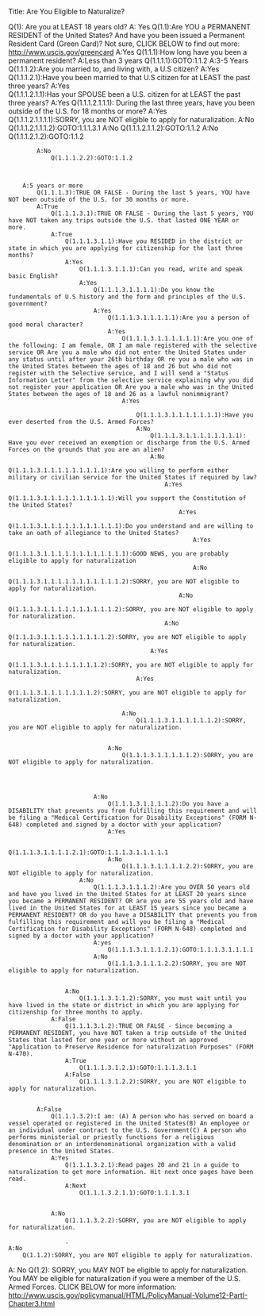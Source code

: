 Title: Are You Eligible to Naturalize?

Q(1): Are you at LEAST 18 years old?
A: Yes
	Q(1.1):Are YOU a PERMANENT RESIDENT of the United States? And have you been issued a Permanent Resident Card (Green Card)? Not sure, CLICK BELOW to find out more: <a href="http://www.uscis.gov/greencard">http://www.uscis.gov/greencard</a>
	A:Yes
		Q(1.1.1):How long have you been a permanent resident?
		A:Less than 3 years
			Q(1.1.1.1):GOTO:1.1.2
		A:3-5 Years
			Q(1.1.1.2):Are you married to, and living with, a U.S citizen?
			A:Yes
				Q(1.1.1.2.1):Have you been married to that U.S citizen for at LEAST the past three years?
				A:Yes						
					Q(1.1.1.2.1.1):Has your SPOUSE been a U.S. citizen for at LEAST the past three years?
					A:Yes
						Q(1.1.1.2.1.1.1): During the last three years, have you been outside of the U.S. for 18 months or more?
						A:Yes													
							Q(1.1.1.2.1.1.1.1):SORRY, you are NOT eligible to apply for naturalization.
						A:No
							Q(1.1.1.2.1.1.1.2):GOTO:1.1.1.3.1
					A:No
						Q(1.1.1.2.1.1.2):GOTO:1.1.2
				A:No
					Q(1.1.1.2.1.2):GOTO:1.1.2
					
			A:No
				Q(1.1.1.2.2):GOTO:1.1.2

					
				
		A:5 years or more	
			Q(1.1.1.3):TRUE OR FALSE - During the last 5 years, YOU have NOT been outside of the U.S. for 30 months or more.
			A:True
				Q(1.1.1.3.1):TRUE OR FALSE - During the last 5 years, YOU have NOT taken any trips outside the U.S. that lasted ONE YEAR or more.
				A:True
					Q(1.1.1.3.1.1):Have you RESIDED in the district or state in which you are applying for citizenship for the last three months?
					A:Yes
						Q(1.1.1.3.1.1.1):Can you read, write and speak basic English?
						A:Yes
							Q(1.1.1.3.1.1.1.1):Do you know the fundamentals of U.S history and the form and principles of the U.S. government?
							A:Yes
								Q(1.1.1.3.1.1.1.1.1):Are you a person of good moral character?
								A:Yes	
									Q(1.1.1.3.1.1.1.1.1.1):Are you one of the following: I am female, OR I am male registered with the selective service OR Are you a male who did not enter the United States under any status until after your 26th birthday OR re you a male who was in the United States between the ages of 18 and 26 but who did not register with the Selective service, and I will send a "Status Information Letter" from the selective service explaining why you did not register your application OR Are you a male who was in the United States between the ages of 18 and 26 as a lawful nonimmigrant?
									A:Yes
										
										Q(1.1.1.3.1.1.1.1.1.1.1):Have you ever deserted from the U.S. Armed Forces?
										A:No
											Q(1.1.1.3.1.1.1.1.1.1.1.1): Have you ever received an exemption or discharge from the U.S. Armed Forces on the grounds that you are an alien?
											A:No
												Q(1.1.1.3.1.1.1.1.1.1.1.1.1):Are you willing to perform either military or civilian service for the United States if required by law?
												A:Yes
													Q(1.1.1.3.1.1.1.1.1.1.1.1.1.1):Will you support the Constitution of the United States?
													A:Yes
														Q(1.1.1.3.1.1.1.1.1.1.1.1.1.1.1):Do you understand and are willing to take an oath of allegiance to the United States?
														A:Yes
															Q(1.1.1.3.1.1.1.1.1.1.1.1.1.1.1.1):GOOD NEWS, you are probably eligible to apply for naturalization
														A:No
															Q(1.1.1.3.1.1.1.1.1.1.1.1.1.1.1.2):SORRY, you are NOT eligible to apply for naturalization.
													A:No
														Q(1.1.1.3.1.1.1.1.1.1.1.1.1.1.2):SORRY, you are NOT eligible to apply for naturalization.
												A:No
													Q(1.1.1.3.1.1.1.1.1.1.1.1.1.2):SORRY, you are NOT eligible to apply for naturalization.
											A:Yes
												Q(1.1.1.3.1.1.1.1.1.1.1.1.2):SORRY, you are NOT eligible to apply for naturalization.
										A:Yes
											Q(1.1.1.3.1.1.1.1.1.1.1.2):SORRY, you are NOT eligible to apply for naturalization.	
											
									A:No
										Q(1.1.1.3.1.1.1.1.1.1.2):SORRY, you are NOT eligible to apply for naturalization.


								A:No
									Q(1.1.1.3.1.1.1.1.1.2):SORRY, you are NOT eligible to apply for naturalization.
									
											
								
									
							A:No
								Q(1.1.1.3.1.1.1.1.2):Do you have a DISABILITY that prevents you from fulfilling this requirement and will be filing a "Medical Certification for Disability Exceptions" (FORM N-648) completed and signed by a doctor with your application?
								A:Yes

									Q(1.1.1.3.1.1.1.1.2.1):GOTO:1.1.1.3.1.1.1.1.1
								A:No
									Q(1.1.1.3.1.1.1.1.2.2):SORRY, you are NOT eligible to apply for naturalization.
						A:No
							Q(1.1.1.3.1.1.1.2):Are you OVER 50 years old and have you lived in the United States for at LEAST 20 years since you became a PERMANENT RESIDENT? OR are you are 55 years old and have lived in the United States for at LEAST 15 years since you became a PERMANENT RESIDENT? OR do you have a DISABILITY that prevents you from fulfilling this requirement and will you be filing a "Medical Certification for Disability Exceptions" (FORM N-648) completed and signed by a doctor with your application?
							A:yes
								Q(1.1.1.3.1.1.1.2.1):GOTO:1.1.1.3.1.1.1.1
							A:No
								Q(1.1.1.3.1.1.1.2.2):SORRY, you are NOT eligible to apply for naturalization.

							
					A:No
						Q(1.1.1.3.1.1.2):SORRY, you must wait until you have lived in the state or district in which you are applying for citizenship for three months to apply.	
				A:False
					Q(1.1.1.3.1.2):TRUE OR FALSE - Since becoming a PERMANENT RESIDENT, you have NOT taken a trip outside of the United States that lasted for one year or more without an approved "Application to Preserve Residence for naturalization Purposes" (FORM N-470).
					A:True
						Q(1.1.1.3.1.2.1):GOTO:1.1.1.3.1.1
					A:False
						Q(1.1.1.3.1.2.2):SORRY, you are NOT eligible to apply for naturalization.
					
							
			A:False
				Q(1.1.1.3.2):I am: (A) A person who has served on board a vessel operated or registered in the United States(B) An employee or an individual under contract to the U.S. Government(C) A person who performs ministerial or priestly functions for a religious denomination or an interdenominational organization with a valid presence in the United States.
				A:Yes
					Q(1.1.1.3.2.1):Read pages 20 and 21 in a guide to naturalization to get more information. Hit next once pages have been read.
					A:Next
						Q(1.1.1.3.2.1.1):GOTO:1.1.1.3.1
						
					
				A:No
					Q(1.1.1.3.2.2):SORRY, you are NOT eligible to apply for naturalization.
						
					.
	A:No
		Q(1.1.2):SORRY, you are NOT eligible to apply for naturalization.



A: No
	Q(1.2): SORRY, you MAY NOT be eligible to apply for naturalization. You MAY be eligible for naturalization if you were a member of the U.S. Armed Forces. CLICK BELOW for more information: <a href="http://www.uscis.gov/policymanual/HTML/PolicyManual-Volume12-PartI-Chapter3.html">http://www.uscis.gov/policymanual/HTML/PolicyManual-Volume12-PartI-Chapter3.html</a>
	
